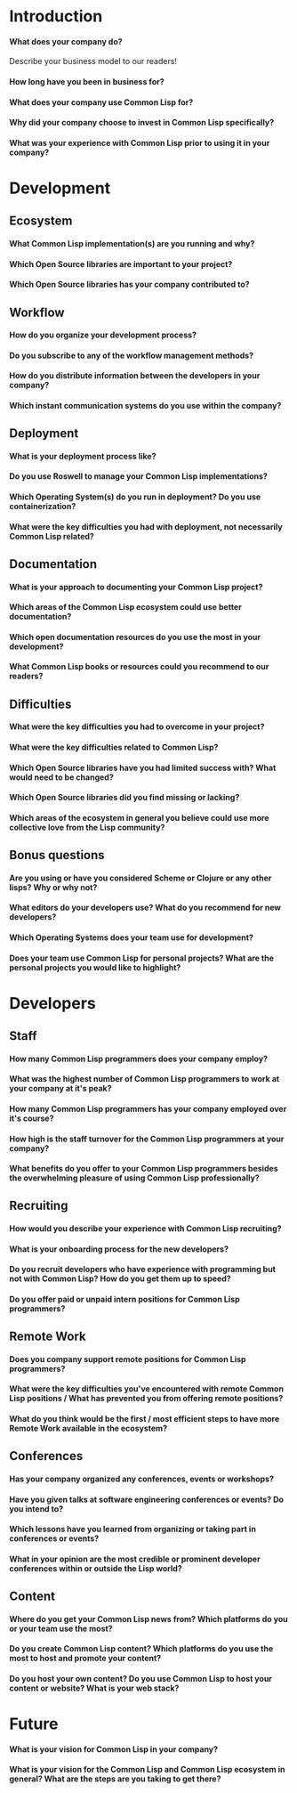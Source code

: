 # Introduction

#### What does your company do?

Describe your business model to our readers!

#### How long have you been in business for?

#### What does your company use Common Lisp for?

#### Why did your company choose to invest in Common Lisp specifically?

#### What was your experience with Common Lisp prior to using it in your company?


# Development

## Ecosystem

#### What Common Lisp implementation(s) are you running and why?

#### Which Open Source libraries are important to your project?

#### Which Open Source libraries has your company contributed to?

## Workflow

#### How do you organize your development process?

#### Do you subscribe to any of the workflow management methods?

#### How do you distribute information between the developers in your company?

#### Which instant communication systems do you use within the company?

## Deployment

#### What is your deployment process like?

#### Do you use Roswell to manage your Common Lisp implementations?

#### Which Operating System(s) do you run in deployment? Do you use containerization?

#### What were the key difficulties you had with deployment, not necessarily Common Lisp related?

## Documentation

#### What is your approach to documenting your Common Lisp project?

#### Which areas of the Common Lisp ecosystem could use better documentation?

#### Which open documentation resources do you use the most in your development?

#### What Common Lisp books or resources could you recommend to our readers?

## Difficulties

#### What were the key difficulties you had to overcome in your project?

#### What were the key difficulties related to Common Lisp?

#### Which Open Source libraries have you had limited success with? What would need to be changed?

#### Which Open Source libraries did you find missing or lacking?

#### Which areas of the ecosystem in general you believe could use more collective love from the Lisp community?

## Bonus questions

#### Are you using or have you considered Scheme or Clojure or any other lisps? Why or why not?

#### What editors do your developers use? What do you recommend for new developers?

#### Which Operating Systems does your team use for development?

#### Does your team use Common Lisp for personal projects? What are the personal projects you would like to highlight?


# Developers

## Staff

#### How many Common Lisp programmers does your company employ?

#### What was the highest number of Common Lisp programmers to work at your company at it's peak?

#### How many Common Lisp programmers has your company employed over it's course?

#### How high is the staff turnover for the Common Lisp programmers at your company?

#### What benefits do you offer to your Common Lisp programmers besides the overwhelming pleasure of using Common Lisp professionally?

## Recruiting

#### How would you describe your experience with Common Lisp recruiting?

#### What is your onboarding process for the new developers?

#### Do you recruit developers who have experience with programming but not with Common Lisp? How do you get them up to speed?

#### Do you offer paid or unpaid intern positions for Common Lisp programmers?

## Remote Work

#### Does you company support remote positions for Common Lisp programmers?

#### What were the key difficulties you've encountered with remote Common Lisp positions / What has prevented you from offering remote positions?

#### What do you think would be the first / most efficient steps to have more Remote Work available in the ecosystem?

## Conferences

#### Has your company organized any conferences, events or workshops?

#### Have you given talks at software engineering conferences or events? Do you intend to?

#### Which lessons have you learned from organizing or taking part in conferences or events?

#### What in your opinion are the most credible or prominent developer conferences within or outside the Lisp world?

## Content

#### Where do you get your Common Lisp news from? Which platforms do you or your team use the most?

#### Do you create Common Lisp content? Which platforms do you use the most to host and promote your content?

#### Do you host your own content? Do you use Common Lisp to host your content or website? What is your web stack?


# Future

#### What is your vision for Common Lisp in your company?

#### What is your vision for the Common Lisp and Common Lisp ecosystem in general? What are the steps are you taking to get there?
